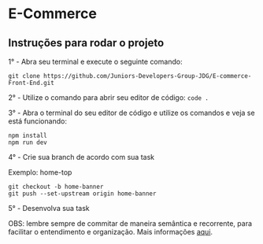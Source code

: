 # E-Commerce

## Instruções para rodar o projeto

1° - Abra seu terminal e execute o seguinte comando:

```
git clone https://github.com/Juniors-Developers-Group-JDG/E-commerce-Front-End.git
```

2° - Utilize o comando para abrir seu editor de código: `code .`

3° - Abra o terminal do seu editor de código e utilize os comandos e veja se está funcionando:

```
npm install
npm run dev
```

4° - Crie sua branch de acordo com sua task

Exemplo: home-top

```
git checkout -b home-banner
git push --set-upstream origin home-banner
```

5° - Desenvolva sua task

OBS: lembre sempre de commitar de maneira semântica e recorrente, para facilitar o entendimento e organização. Mais informações [aqui](https://github.com/Juniors-Developers-Group-JDG/Learning-resources/blob/main/Resources/Git.md).

